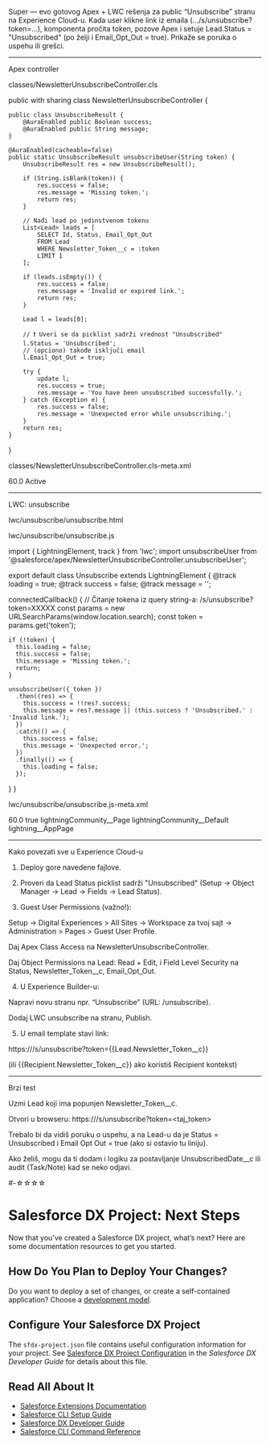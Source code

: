 Super — evo gotovog Apex + LWC rešenja za public “Unsubscribe” stranu na Experience Cloud-u.
Kada user klikne link iz emaila (.../s/unsubscribe?token=...), komponenta pročita token, pozove Apex i setuje Lead.Status = "Unsubscribed" (po želji i Email_Opt_Out = true). Prikaže se poruka o uspehu ili grešci.


---

Apex controller

classes/NewsletterUnsubscribeController.cls

public with sharing class NewsletterUnsubscribeController {

    public class UnsubscribeResult {
        @AuraEnabled public Boolean success;
        @AuraEnabled public String message;
    }

    @AuraEnabled(cacheable=false)
    public static UnsubscribeResult unsubscribeUser(String token) {
        UnsubscribeResult res = new UnsubscribeResult();

        if (String.isBlank(token)) {
            res.success = false;
            res.message = 'Missing token.';
            return res;
        }

        // Nađi lead po jedinstvenom tokenu
        List<Lead> leads = [
            SELECT Id, Status, Email_Opt_Out
            FROM Lead
            WHERE Newsletter_Token__c = :token
            LIMIT 1
        ];

        if (leads.isEmpty()) {
            res.success = false;
            res.message = 'Invalid or expired link.';
            return res;
        }

        Lead l = leads[0];

        // ❗ Uveri se da picklist sadrži vrednost "Unsubscribed"
        l.Status = 'Unsubscribed';
        // (opciono) takođe isključi email
        l.Email_Opt_Out = true;

        try {
            update l;
            res.success = true;
            res.message = 'You have been unsubscribed successfully.';
        } catch (Exception e) {
            res.success = false;
            res.message = 'Unexpected error while unsubscribing.';
        }
        return res;
    }
}

classes/NewsletterUnsubscribeController.cls-meta.xml

<?xml version="1.0" encoding="UTF-8"?>
<ApexClass xmlns="http://soap.sforce.com/2006/04/metadata">
    <apiVersion>60.0</apiVersion>
    <status>Active</status>
</ApexClass>


---

LWC: unsubscribe

lwc/unsubscribe/unsubscribe.html

<template>
  <section class="slds-grid slds-grid_vertical slds-align_absolute-center slds-p-around_x-large"
           style="min-height:60vh;">
    <div class="slds-box slds-theme_default slds-size_1-of-1 slds-medium-size_6-of-12 slds-large-size_4-of-12">
      <template if:true={loading}>
        <div class="slds-text-align_center slds-p-around_medium">
          <lightning-spinner alternative-text="Processing"></lightning-spinner>
          <p class="slds-m-top_medium">Processing your request…</p>
        </div>
      </template>

      <template if:false={loading}>
        <template if:true={success}>
          <div class="slds-text-align_center">
            <lightning-icon icon-name="utility:success" size="large"></lightning-icon>
            <h2 class="slds-text-heading_medium slds-m-top_medium">Unsubscribed</h2>
            <p class="slds-m-top_small">{message}</p>
          </div>
        </template>

        <template if:false={success}>
          <div class="slds-text-align_center">
            <lightning-icon icon-name="utility:error" size="large"></lightning-icon>
            <h2 class="slds-text-heading_medium slds-m-top_medium">Unable to unsubscribe</h2>
            <p class="slds-m-top_small">{message}</p>
          </div>
        </template>
      </template>
    </div>
  </section>
</template>

lwc/unsubscribe/unsubscribe.js

import { LightningElement, track } from 'lwc';
import unsubscribeUser from '@salesforce/apex/NewsletterUnsubscribeController.unsubscribeUser';

export default class Unsubscribe extends LightningElement {
  @track loading = true;
  @track success = false;
  @track message = '';

  connectedCallback() {
    // Čitanje tokena iz query string-a: /s/unsubscribe?token=XXXXX
    const params = new URLSearchParams(window.location.search);
    const token = params.get('token');

    if (!token) {
      this.loading = false;
      this.success = false;
      this.message = 'Missing token.';
      return;
    }

    unsubscribeUser({ token })
      .then((res) => {
        this.success = !!res?.success;
        this.message = res?.message || (this.success ? 'Unsubscribed.' : 'Invalid link.');
      })
      .catch(() => {
        this.success = false;
        this.message = 'Unexpected error.';
      })
      .finally(() => {
        this.loading = false;
      });
  }
}

lwc/unsubscribe/unsubscribe.js-meta.xml

<?xml version="1.0" encoding="UTF-8"?>
<LightningComponentBundle xmlns="http://soap.sforce.com/2006/04/metadata">
  <apiVersion>60.0</apiVersion>
  <isExposed>true</isExposed>
  <targets>
    <!-- Omogućava dodavanje u Experience Cloud Builder -->
    <target>lightningCommunity__Page</target>
    <target>lightningCommunity__Default</target>
    <!-- (opciono) za interne app stranice -->
    <target>lightning__AppPage</target>
  </targets>
</LightningComponentBundle>


---

Kako povezati sve u Experience Cloud-u

1. Deploy gore navedene fajlove.


2. Proveri da Lead Status picklist sadrži "Unsubscribed" (Setup → Object Manager → Lead → Fields → Lead Status).


3. Guest User Permissions (važno!):

Setup → Digital Experiences > All Sites → Workspace za tvoj sajt → Administration > Pages > Guest User Profile.

Daj Apex Class Access na NewsletterUnsubscribeController.

Daj Object Permissions na Lead: Read + Edit, i Field Level Security na Status, Newsletter_Token__c, Email_Opt_Out.



4. U Experience Builder-u:

Napravi novu stranu npr. “Unsubscribe” (URL: /unsubscribe).

Dodaj LWC unsubscribe na stranu, Publish.



5. U email template stavi link:

https://<your-community-domain>/s/unsubscribe?token={{Lead.Newsletter_Token__c}}

(ili {{Recipient.Newsletter_Token__c}} ako koristiš Recipient kontekst)




---

Brzi test

Uzmi Lead koji ima popunjen Newsletter_Token__c.

Otvori u browseru:
https://<your-community-domain>/s/unsubscribe?token=<taj_token>

Trebalo bi da vidiš poruku o uspehu, a na Lead-u da je Status = Unsubscribed i Email Opt Out = true (ako si ostavio tu liniju).


Ako želiš, mogu da ti dodam i logiku za postavljanje UnsubscribedDate__c ili audit (Task/Note) kad se neko odjavi.




#-☆☆☆☆



# Salesforce DX Project: Next Steps

Now that you’ve created a Salesforce DX project, what’s next? Here are some documentation resources to get you started.

## How Do You Plan to Deploy Your Changes?

Do you want to deploy a set of changes, or create a self-contained application? Choose a [development model](https://developer.salesforce.com/tools/vscode/en/user-guide/development-models).

## Configure Your Salesforce DX Project

The `sfdx-project.json` file contains useful configuration information for your project. See [Salesforce DX Project Configuration](https://developer.salesforce.com/docs/atlas.en-us.sfdx_dev.meta/sfdx_dev/sfdx_dev_ws_config.htm) in the _Salesforce DX Developer Guide_ for details about this file.

## Read All About It

- [Salesforce Extensions Documentation](https://developer.salesforce.com/tools/vscode/)
- [Salesforce CLI Setup Guide](https://developer.salesforce.com/docs/atlas.en-us.sfdx_setup.meta/sfdx_setup/sfdx_setup_intro.htm)
- [Salesforce DX Developer Guide](https://developer.salesforce.com/docs/atlas.en-us.sfdx_dev.meta/sfdx_dev/sfdx_dev_intro.htm)
- [Salesforce CLI Command Reference](https://developer.salesforce.com/docs/atlas.en-us.sfdx_cli_reference.meta/sfdx_cli_reference/cli_reference.htm)
